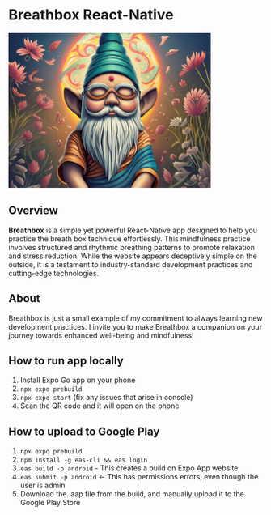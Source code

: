 # Breathbox React-Native

![Breathbox Icon](assets/img/buddha-gnome-smaller.jpg)

## Overview

**Breathbox** is a simple yet powerful React-Native app designed to help you practice the breath box technique effortlessly. This mindfulness practice involves structured and rhythmic breathing patterns to promote relaxation and stress reduction. While the website appears deceptively simple on the outside, it is a testament to industry-standard development practices and cutting-edge technologies.

## About

Breathbox is just a small example of my commitment to always learning new development practices. I invite you to make Breathbox a companion on your journey towards enhanced well-being and mindfulness!

## How to run app locally
1. Install Expo Go app on your phone
2. `npx expo prebuild`
3. `npx expo start` (fix any issues that arise in console)
4. Scan the QR code and it will open on the phone

## How to upload to Google Play
1. `npx expo prebuild`
2. `npm install -g eas-cli && eas login`
3. `eas build -p android` - This creates a build on Expo App website
4. `eas submit -p android` <- This has permissions errors, even though the user is admin
5. Download the .aap file from the build, and manually upload it to the Google Play Store